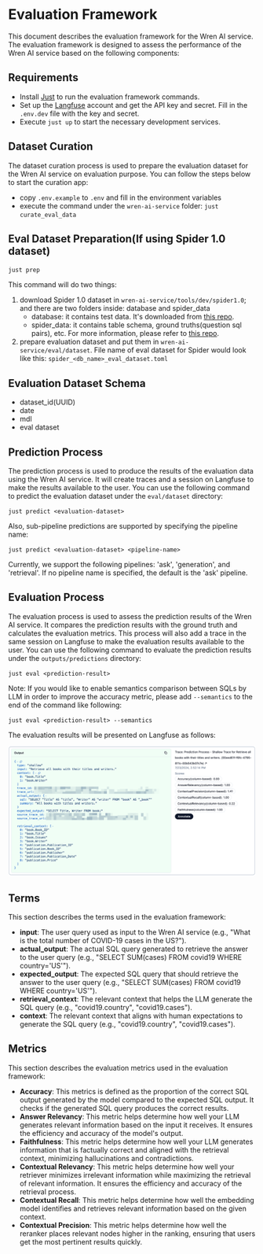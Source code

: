 # Evaluation Framework

This document describes the evaluation framework for the Wren AI service. The evaluation framework is designed to assess the performance of the Wren AI service based on the following components:

## Requirements

- Install [Just](https://github.com/casey/just?tab=readme-ov-file#packages) to run the evaluation framework commands.
- Set up the [Langfuse](https://cloud.langfuse.com) account and get the API key and secret. Fill in the `.env.dev` file with the key and secret.
- Execute `just up` to start the necessary development services.

## Dataset Curation

The dataset curation process is used to prepare the evaluation dataset for the Wren AI service on evaluation purpose. You can follow the steps below to start the curation app:

- copy `.env.example` to `.env` and fill in the environment variables
- execute the command under the `wren-ai-service` folder: `just curate_eval_data`

## Eval Dataset Preparation(If using Spider 1.0 dataset)

```cli
just prep
```

This command will do two things:
1. download Spider 1.0 dataset in `wren-ai-service/tools/dev/spider1.0`; and there are two folders inside: database and spider_data
    - database: it contains test data. It's downloaded from [this repo](https://github.com/taoyds/test-suite-sql-eval).
    - spider_data: it contains table schema, ground truths(question sql pairs), etc. For more information, please refer to [this repo](https://github.com/taoyds/spider).
2. prepare evaluation dataset and put them in `wren-ai-service/eval/dataset`. File name of eval dataset for Spider would look like this: `spider_<db_name>_eval_dataset.toml`

## Evaluation Dataset Schema

- dataset_id(UUID)
- date
- mdl
- eval dataset

## Prediction Process

The prediction process is used to produce the results of the evaluation data using the Wren AI service. It will create traces and a session on Langfuse to make the results available to the user. You can use the following command to predict the evaluation dataset under the `eval/dataset` directory:

```cli
just predict <evaluation-dataset>
```

Also, sub-pipeline predictions are supported by specifying the pipeline name:

```cli
just predict <evaluation-dataset> <pipeline-name>
```

Currently, we support the following pipelines: 'ask', 'generation', and 'retrieval'. If no pipeline name is specified, the default is the 'ask' pipeline.

## Evaluation Process

The evaluation process is used to assess the prediction results of the Wren AI service. It compares the prediction results with the ground truth and calculates the evaluation metrics. This process will also add a trace in the same session on Langfuse to make the evaluation results available to the user. You can use the following command to evaluate the prediction results under the `outputs/predictions` directory:

```cli
just eval <prediction-result>
```

Note: If you would like to enable semantics comparison between SQLs by LLM in order to improve the accuracy metric, please add `--semantics` to the end of the command like following:

```cli
just eval <prediction-result> --semantics
```

The evaluation results will be presented on Langfuse as follows:

![shallow_trace_example](../docs/imgs/shallow_trace_example.png)

## Terms

This section describes the terms used in the evaluation framework:

- **input**: The user query used as input to the Wren AI service (e.g., "What is the total number of COVID-19 cases in the US?").
- **actual_output**: The actual SQL query generated to retrieve the answer to the user query (e.g., "SELECT SUM(cases) FROM covid19 WHERE country='US'").
- **expected_output**: The expected SQL query that should retrieve the answer to the user query (e.g., "SELECT SUM(cases) FROM covid19 WHERE country='US'").
- **retrieval_context**: The relevant context that helps the LLM generate the SQL query (e.g., "covid19.country", "covid19.cases").
- **context**: The relevant context that aligns with human expectations to generate the SQL query (e.g., "covid19.country", "covid19.cases").

## Metrics

This section describes the evaluation metrics used in the evaluation framework:

- **Accuracy**: This metrics is defined as the proportion of the correct SQL output generated by the model compared to the expected SQL output. It checks if the generated SQL query produces the correct results.
- **Answer Relevancy**: This metric helps determine how well your LLM generates relevant information based on the input it receives. It ensures the efficiency and accuracy of the model's output.
- **Faithfulness**: This metric helps determine how well your LLM generates information that is factually correct and aligned with the retrieval context, minimizing hallucinations and contradictions.
- **Contextual Relevancy**: This metric helps determine how well your retriever minimizes irrelevant information while maximizing the retrieval of relevant information. It ensures the efficiency and accuracy of the retrieval process.
- **Contextual Recall**: This metric helps determine how well the embedding model identifies and retrieves relevant information based on the given context.
- **Contextual Precision**: This metric helps determine how well the reranker places relevant nodes higher in the ranking, ensuring that users get the most pertinent results quickly.
